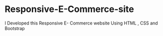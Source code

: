 # Responsive-E-Commerce-site
I Developed this  Responsive E- Commerce website Using HTML , CSS and Bootstrap
